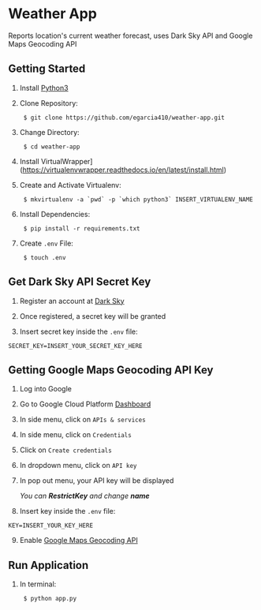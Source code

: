 # Weather App
Reports location's current weather forecast, uses Dark Sky API and Google Maps Geocoding API

## Getting Started
1. Install [Python3](https://www.python.org/downloads/)

2. Clone Repository:

        $ git clone https://github.com/egarcia410/weather-app.git

3. Change Directory:

        $ cd weather-app

4. Install VirtualWrapper](https://virtualenvwrapper.readthedocs.io/en/latest/install.html)

5. Create and Activate Virtualenv:

        $ mkvirtualenv -a `pwd` -p `which python3` INSERT_VIRTUALENV_NAME
    
6. Install Dependencies:

        $ pip install -r requirements.txt

7. Create `.env` File:

        $ touch .env

## Get Dark Sky API Secret Key
1. Register an account at [Dark Sky](https://darksky.net/dev)

2. Once registered, a secret key will be granted

3. Insert secret key inside the `.env` file:
```
SECRET_KEY=INSERT_YOUR_SECRET_KEY_HERE
```

## Getting Google Maps Geocoding API Key
1. Log into Google

2. Go to Google Cloud Platform [Dashboard](https://console.cloud.google.com/home/dashboard)

3. In side menu, click on `APIs & services`

4. In side menu, click on `Credentials`

5. Click on `Create credentials`

6. In dropdown menu, click on `API key`

7. In pop out menu, your API key will be displayed

    *You can **RestrictKey** and change **name*** 

8. Insert key inside the `.env` file:
```
KEY=INSERT_YOUR_KEY_HERE
```

9. Enable [Google Maps Geocoding API](https://console.cloud.google.com/apis/api/geocoding_backend/overview)

## Run Application
1. In terminal:

        $ python app.py
